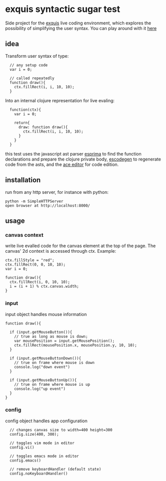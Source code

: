 # exquis syntactic sugar test

Side project for the [exquis](https://github.com/gongfuio/Exquis) live coding environment, which explores the possibility of simplifying the user syntax. You can play around with it [here](http://david-demainlalune.github.io/exquis_syntactic_sugar_test/)

## idea
Transform user syntax of type:

      // any setup code      
      var i = 0;

      // called repeatedly 
      function draw(){
        ctx.fillRect(i, i, 10, 10);
      }


Into an internal clojure representation for live evaling:

      function(ctx){
        var i = 0;

        return{
          draw: function draw(){
            ctx.fillRect(i, i, 10, 10);
          }
        }
      }

this test uses the javascript ast parser [esprima](http://esprima.org/) to find the function declarations and prepare the clojure private body, [escodegen](https://github.com/Constellation/escodegen) to regenerate code from the asts, and the [ace editor](http://ace.c9.io/#nav=about) for code edition.

## installation

run from any http server, for instance with python:

    python -m SimpleHTTPServer
    open browser at http://localhost:8000/

## usage


### canvas context

write live evalled code for the canvas element at the top of the page. The canvas' 2d context is accessed through ctx. Example:

   
    ctx.fillStyle = "red";
    ctx.fillRect(0, 0, 10, 10);
    var i = 0;

    function draw(){
      ctx.fillRect(i, 0, 10, 10);
      i = (i + 1) % ctx.canvas.width;
    }


### input

input object handles mouse information


    function draw(){

      if (input.getMouseButton()){
        // true as long as mouse is down;
        var mousePosition = input.getMousePosition();
        ctx.fillRect(mousePosition.x, mousePosition.y, 10, 10);
      }

      if (input.getMouseButtonDown()){
        // true on frame where mouse is down
        console.log("down event")
      }

      if (input.getMouseButtonUp()){
        // true on frame where mouse is up
        console.log("up event")
      }
    }

### config

config object handles app configuration

      // changes canvas size to width=400 height=300
      config.size(400, 300);

      // toggles vim mode in editor
      config.vi()

      // toggles emacs mode in editor
      config.emacs()

      // remove keyboardHandler (default state)
      config.noKeyboardHandler()

